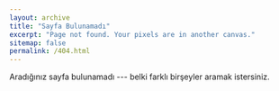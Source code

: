 ```yaml
---
layout: archive
title: "Sayfa Bulunamadı"
excerpt: "Page not found. Your pixels are in another canvas."
sitemap: false
permalink: /404.html
---
```


Aradığınız sayfa bulunamadı --- belki farklı birşeyler aramak istersiniz.

<script type="text/javascript">
  var GOOG_FIXURL_LANG = 'en';
  var GOOG_FIXURL_SITE = '{{ site.url }}'
</script>
<script type="text/javascript"
  src="//linkhelp.clients.google.com/tbproxy/lh/wm/fixurl.js">
</script>
